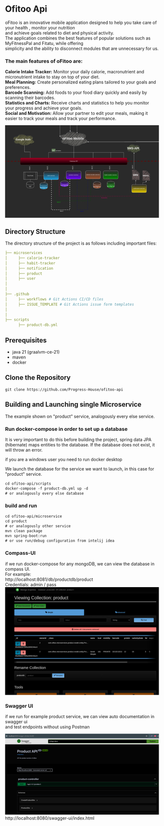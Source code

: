 # Ofitoo Api
oFitoo is an innovative mobile application designed to help you take care of your health , monitor your nutrition   
and achieve goals related to diet and physical activity.   
The application combines the best features of popular solutions such as MyFitnessPal and Fitatu, while offering   
simplicity and the ability to disconnect modules that are unnecessary for us.  


### The main features of oFitoo are:  

**Calorie Intake Tracker:** Monitor your daily calorie, macronutrient and micronutrient intake to stay on top of your diet.  
**Meal Planning:** Create personalized eating plans tailored to your goals and preferences.  
**Barcode Scanning:** Add foods to your food diary quickly and easily by scanning their barcodes.  
**Statistics and Charts:** Receive charts and statistics to help you monitor your progress and achieve your goals.  
**Social and Motivation:** Allow your partner to edit your meals, making it easier to track your meals and track your performance.  

![microservice-architecture.png](microservice-architecture.png)

## Directory Structure
The directory structure of the project is as follows including important files:

```yaml
├── microservices
│     ├── calorie-tracker
│     ├── habit-tracker 
│     ├── notification
│     ├── product
│     ├── user
│
│
├── .github
│     ├── workflows # Git Actions CI/CD files
│     ├── ISSUE_TEMPLATE # Git Actions issue form templates
│
│
├── scripts
      ├── product-db.yml
```

## Prerequisites
- java 21 (graalvm-ce-21)
- maven
- docker

## Clone the Repository
```shell
git clone https://github.com/Progress-House/ofitoo-api
```

## Building and Launching single Microservice
The example shown on "product" service, analogously every else service.

### Run docker-compose in order to set up a database
It is very important to do this before building the project, spring data JPA (hibernate) maps entities to the database. 
If the database does not exist, it will throw an error.

if you are a windows user you need to run docker desktop


We launch the database for the service we want to launch, in this case for "product" service.
```shell
cd ofitoo-api/scripts
docker-compose -f product-db.yml up -d
# or analogously every else database
```

### build and run
```shell
cd ofitoo-api/microservice
cd product 
# or analogously other service
mvn clean package
mvn spring-boot:run 
# or use run/debug configuration from intelij idea
```

### Compass-UI
if we run docker-compose for any mongoDB, we can view the database in compass UI.  
For example:  
http://localhost:8081/db/productdb/product  
Credentials: admin / pass  
![img.png](compass-ui.png)

### Swagger UI
if we run for example product service, we can view auto documentation in swagger ui  
and test endpoints without using Postman  

![swagger-ui.png](swagger-ui.png)
http://localhost:8080/swagger-ui/index.html  